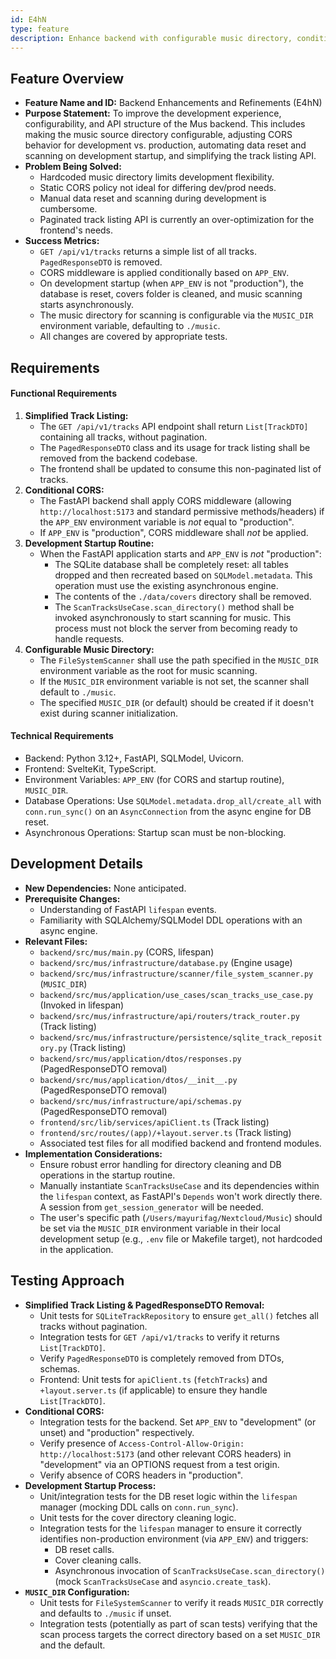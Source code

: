 ```yaml
---
id: E4hN
type: feature
description: Enhance backend with configurable music directory, conditional CORS, development startup routines (DB reset, async scan), and simplified track listing.
---
```


## Feature Overview

*   **Feature Name and ID:** Backend Enhancements and Refinements (E4hN)
*   **Purpose Statement:** To improve the development experience, configurability, and API structure of the Mus backend. This includes making the music source directory configurable, adjusting CORS behavior for development vs. production, automating data reset and scanning on development startup, and simplifying the track listing API.
*   **Problem Being Solved:**
    *   Hardcoded music directory limits development flexibility.
    *   Static CORS policy not ideal for differing dev/prod needs.
    *   Manual data reset and scanning during development is cumbersome.
    *   Paginated track listing API is currently an over-optimization for the frontend's needs.
*   **Success Metrics:**
    *   `GET /api/v1/tracks` returns a simple list of all tracks. `PagedResponseDTO` is removed.
    *   CORS middleware is applied conditionally based on `APP_ENV`.
    *   On development startup (when `APP_ENV` is not "production"), the database is reset, covers folder is cleaned, and music scanning starts asynchronously.
    *   The music directory for scanning is configurable via the `MUSIC_DIR` environment variable, defaulting to `./music`.
    *   All changes are covered by appropriate tests.

## Requirements

#### Functional Requirements

1.  **Simplified Track Listing:**
    *   The `GET /api/v1/tracks` API endpoint shall return `List[TrackDTO]` containing all tracks, without pagination.
    *   The `PagedResponseDTO` class and its usage for track listing shall be removed from the backend codebase.
    *   The frontend shall be updated to consume this non-paginated list of tracks.
2.  **Conditional CORS:**
    *   The FastAPI backend shall apply CORS middleware (allowing `http://localhost:5173` and standard permissive methods/headers) if the `APP_ENV` environment variable is *not* equal to "production".
    *   If `APP_ENV` is "production", CORS middleware shall *not* be applied.
3.  **Development Startup Routine:**
    *   When the FastAPI application starts and `APP_ENV` is *not* "production":
        *   The SQLite database shall be completely reset: all tables dropped and then recreated based on `SQLModel.metadata`. This operation must use the existing asynchronous engine.
        *   The contents of the `./data/covers` directory shall be removed.
        *   The `ScanTracksUseCase.scan_directory()` method shall be invoked asynchronously to start scanning for music. This process must not block the server from becoming ready to handle requests.
4.  **Configurable Music Directory:**
    *   The `FileSystemScanner` shall use the path specified in the `MUSIC_DIR` environment variable as the root for music scanning.
    *   If the `MUSIC_DIR` environment variable is not set, the scanner shall default to `./music`.
    *   The specified `MUSIC_DIR` (or default) should be created if it doesn't exist during scanner initialization.

#### Technical Requirements

*   Backend: Python 3.12+, FastAPI, SQLModel, Uvicorn.
*   Frontend: SvelteKit, TypeScript.
*   Environment Variables: `APP_ENV` (for CORS and startup routine), `MUSIC_DIR`.
*   Database Operations: Use `SQLModel.metadata.drop_all/create_all` with `conn.run_sync()` on an `AsyncConnection` from the async engine for DB reset.
*   Asynchronous Operations: Startup scan must be non-blocking.

## Development Details

*   **New Dependencies:** None anticipated.
*   **Prerequisite Changes:**
    *   Understanding of FastAPI `lifespan` events.
    *   Familiarity with SQLAlchemy/SQLModel DDL operations with an async engine.
*   **Relevant Files:**
    *   `backend/src/mus/main.py` (CORS, lifespan)
    *   `backend/src/mus/infrastructure/database.py` (Engine usage)
    *   `backend/src/mus/infrastructure/scanner/file_system_scanner.py` (`MUSIC_DIR`)
    *   `backend/src/mus/application/use_cases/scan_tracks_use_case.py` (Invoked in lifespan)
    *   `backend/src/mus/infrastructure/api/routers/track_router.py` (Track listing)
    *   `backend/src/mus/infrastructure/persistence/sqlite_track_repository.py` (Track listing)
    *   `backend/src/mus/application/dtos/responses.py` (PagedResponseDTO removal)
    *   `backend/src/mus/application/dtos/__init__.py` (PagedResponseDTO removal)
    *   `backend/src/mus/infrastructure/api/schemas.py` (PagedResponseDTO removal)
    *   `frontend/src/lib/services/apiClient.ts` (Track listing)
    *   `frontend/src/routes/(app)/+layout.server.ts` (Track listing)
    *   Associated test files for all modified backend and frontend modules.
*   **Implementation Considerations:**
    *   Ensure robust error handling for directory cleaning and DB operations in the startup routine.
    *   Manually instantiate `ScanTracksUseCase` and its dependencies within the `lifespan` context, as FastAPI's `Depends` won't work directly there. A session from `get_session_generator` will be needed.
    *   The user's specific path (`/Users/mayurifag/Nextcloud/Music`) should be set via the `MUSIC_DIR` environment variable in their local development setup (e.g., `.env` file or Makefile target), not hardcoded in the application.

## Testing Approach

*   **Simplified Track Listing & PagedResponseDTO Removal:**
    *   Unit tests for `SQLiteTrackRepository` to ensure `get_all()` fetches all tracks without pagination.
    *   Integration tests for `GET /api/v1/tracks` to verify it returns `List[TrackDTO]`.
    *   Verify `PagedResponseDTO` is completely removed from DTOs, schemas.
    *   Frontend: Unit tests for `apiClient.ts` (`fetchTracks`) and `+layout.server.ts` (if applicable) to ensure they handle `List[TrackDTO]`.
*   **Conditional CORS:**
    *   Integration tests for the backend. Set `APP_ENV` to "development" (or unset) and "production" respectively.
    *   Verify presence of `Access-Control-Allow-Origin: http://localhost:5173` (and other relevant CORS headers) in "development" via an OPTIONS request from a test origin.
    *   Verify absence of CORS headers in "production".
*   **Development Startup Process:**
    *   Unit/integration tests for the DB reset logic within the `lifespan` manager (mocking DDL calls on `conn.run_sync`).
    *   Unit tests for the cover directory cleaning logic.
    *   Integration tests for the `lifespan` manager to ensure it correctly identifies non-production environment (via `APP_ENV`) and triggers:
        *   DB reset calls.
        *   Cover cleaning calls.
        *   Asynchronous invocation of `ScanTracksUseCase.scan_directory()` (mock `ScanTracksUseCase` and `asyncio.create_task`).
*   **`MUSIC_DIR` Configuration:**
    *   Unit tests for `FileSystemScanner` to verify it reads `MUSIC_DIR` correctly and defaults to `./music` if unset.
    *   Integration tests (potentially as part of scan tests) verifying that the scan process targets the correct directory based on a set `MUSIC_DIR` and the default.
